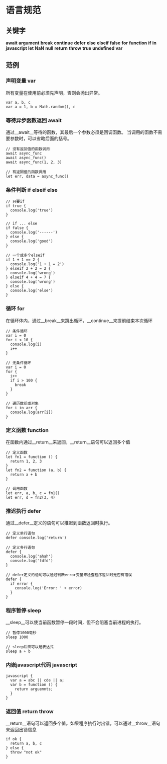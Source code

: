 语言规范
===============

## 关键字

__await__
__argument__
__break__
__continue__
__defer__
__else__
__elseif__
__false__
__for__
__function__
__if__
__in__
__javascript__
__let__
__NaN__
__null__
__return__
__throw__
__true__
__undefined__
__var__


## 范例

### 声明变量 var

所有变量在使用前必须先声明，否则会抛出异常。

```
var a, b, c
var a = 1, b = Math.random(), c
```

### 等待异步函数返回  await

通过__await__等待的函数，其最后一个参数必须是回调函数。
当调用的函数不需要参数时，可以省略后面的括号。

```
// 没有返回值的函数调用
await async_func
await async_func()
await async_func(1, 2, 3)

// 有返回值的函数调用
let err, data = async_func()
```

### 条件判断 if elseif else

```
// 只要if
if true {
  console.log('true')
}

// if ... else
if false {
  console.log('------')
} else {
  console.log('good')
}

// 一个或多个elseif
if 1 + 1 == 2 {
  console.log('1 + 1 = 2')
} elseif 2 + 2 = 2 {
  console.log('wrong')
} elseif 4 + 4 = 7 {
  console.log('wrong')
} else {
  console.log('else')
}
```

### 循环 for

在循环体内，通过__break__来跳出循环，__continue__来提前结束本次循环

```
// 条件循环
var i = 0
for i < 10 {
  console.log(i)
  i++
}

// 无条件循环
var i = 0
for {
  i++
  if i > 100 {
    break
  }
}

// 遍历数组或对象
for i in arr {
  console.log(arr[i])
}
```

### 定义函数 function

在函数内通过__return__来返回，__return__语句可以返回多个值

```
// 定义函数
let fn1 = function () {
  return 1, 2, 3
}
let fn2 = function (a, b) {
  return a + b
}

// 调用函数
let err, a, b, c = fn1()
let err, d = fn2(3, 4)
```

### 推迟执行 defer

通过__defer__定义的语句可以推迟到函数返回时执行。

```
// 定义单行语句
defer console.log('return')

// 定义多行语句
defer {
  console.log('ahah')
  console.log('fdfd')
}

// defer定义的语句可以通过判断error变量来检查程序返回时是否有错误
defer {
  if error {
    console.log('Error: ' + error)
  }
}
```

### 程序暂停 sleep

__sleep__可以使当前函数暂停一段时间，但不会阻塞当前进程的执行。

```
// 暂停1000毫秒
sleep 1000

// sleep后面可以是表达式
sleep a + b
```

### 内嵌javascript代码 javascript

```
javascript {
  var a = abc || cde || a;
  var b = function () {
    return arguemnts;
  }
}
```

### 返回值 return throw

__return__语句可以返回多个值。如果程序执行时出错，可以通过__throw__语句来返回出错信息

```
if ok {
  return a, b, c
} else {
  throw "not ok"
}
```

